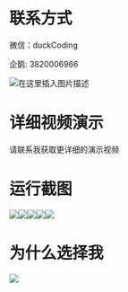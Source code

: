# 联系方式

微信：duckCoding

企鹅: 3820006966

![在这里插入图片描述](http://upload.cxycsx.vip/91ab4bcb4f2c4c6db86365bb6d6e9c62.jpeg)

# 详细视频演示

请联系我获取更详细的演示视频

# 运行截图

![](http://www.bysj52.com/uploadfile/ueditor/image/202306/%E6%AF%95%E8%AE%BEweixin264%E5%B0%8F%E7%A8%8B%E5%BA%8F%E6%8F%92%E7%94%BB%E5%85%B1%E4%BA%AB%E5%B9%B3%E5%8F%B0ssm%E6%AF%95%E4%B8%9A%E8%AE%BE%E8%AE%A1/2.png)![](http://www.bysj52.com/uploadfile/ueditor/image/202306/%E6%AF%95%E8%AE%BEweixin264%E5%B0%8F%E7%A8%8B%E5%BA%8F%E6%8F%92%E7%94%BB%E5%85%B1%E4%BA%AB%E5%B9%B3%E5%8F%B0ssm%E6%AF%95%E4%B8%9A%E8%AE%BE%E8%AE%A1/1.png)![](http://www.bysj52.com/uploadfile/ueditor/image/202306/%E6%AF%95%E8%AE%BEweixin264%E5%B0%8F%E7%A8%8B%E5%BA%8F%E6%8F%92%E7%94%BB%E5%85%B1%E4%BA%AB%E5%B9%B3%E5%8F%B0ssm%E6%AF%95%E4%B8%9A%E8%AE%BE%E8%AE%A1/3.png)![](http://www.bysj52.com/uploadfile/ueditor/image/202306/%E6%AF%95%E8%AE%BEweixin264%E5%B0%8F%E7%A8%8B%E5%BA%8F%E6%8F%92%E7%94%BB%E5%85%B1%E4%BA%AB%E5%B9%B3%E5%8F%B0ssm%E6%AF%95%E4%B8%9A%E8%AE%BE%E8%AE%A1/5.png)![](http://www.bysj52.com/uploadfile/ueditor/image/202306/%E6%AF%95%E8%AE%BEweixin264%E5%B0%8F%E7%A8%8B%E5%BA%8F%E6%8F%92%E7%94%BB%E5%85%B1%E4%BA%AB%E5%B9%B3%E5%8F%B0ssm%E6%AF%95%E4%B8%9A%E8%AE%BE%E8%AE%A1/4.png)

# 为什么选择我

![](http://upload.cxycsx.vip/%E7%A8%8B%E5%BA%8F%E8%AE%BE%E8%AE%A1.png)


